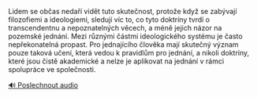 
Lidem se občas nedaří vidět tuto skutečnost, protože když se zabývají filozofiemi a ideologiemi, sledují víc to, co tyto doktríny tvrdí o transcendentnu a nepoznatelných věcech, a méně jejich názor na pozemské jednání. Mezi různými částmi ideologického systému je často nepřekonatelná propast. Pro jednajícího člověka mají skutečný význam pouze taková učení, která vedou k pravidlům pro jednání, a nikoli doktríny, které jsou čistě akademické a nelze je aplikovat na jednání v rámci spolupráce ve společnosti.

[🔊 Poslechnout audio](/data/7-paragraphs/audio/chapter_38/para_001-Lidem-se-obas-neda-vidt-tuto-skutenost-proto.mp3)
